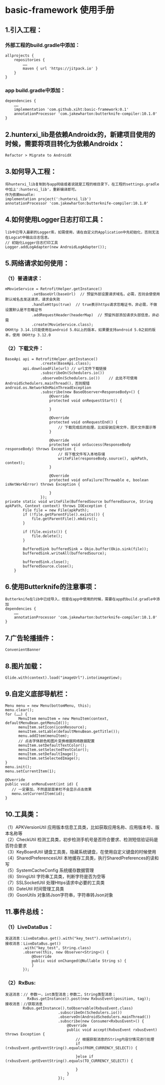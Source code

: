 # basic-framework 使用手册
## 1.引入工程：
### 外部工程的build.gradle中添加：
    allprojects {
        repositories {
            ……
            maven { url 'https://jitpack.io' }
        }
    }
### app build.gradle中添加：
    dependencies {
        ……
        implementation 'com.github.xiht:basic-framework:0.1'
        annotationProcessor 'com.jakewharton:butterknife-compiler:10.1.0'
    }

## 2.hunterxi_lib是依赖Androidx的，新建项目使用的时候，需要将项目转化为依赖Androidx：
    Refactor > Migrate to AndroidX

## 3.如何导入工程：
    将hunterxi_lib复制到与app同级或者说就是工程的根目录下，在工程的settings.gradle中加上':hunterxi_lib'，重新编译即可。
    作为依赖moudle:
    implementation project(':hunterxi_lib')
    annotationProcessor 'com.jakewharton:butterknife-compiler:10.1.0'

## 4.如何使用Logger日志打印工具：
    lib中已导入最新的Logger库，如需使用，请在自定义的Application中先初始化，否则无法在Logcat中输出日志信息。
    // 初始化Logger日志打印工具
    Logger.addLogAdapter(new AndroidLogAdapter());

## 5.网络请求如何使用：
### （1）普通请求：
    mMovieService = RetrofitHelper.getInstance()
                .setBaseUrl(baseUrl)  // 预留外部设置请求域名，必需，否则会使使用默认域名去发送请求，请求会失败
                .handleHttps(true)  // true表示https请求忽略证书，非必需，不做设置默认是不忽略证书
                .addRequestHeader(headerMap)  // 预留外部添加请求头部信息，非必需
                .create(MovieService.class);
    OKHttp 3.14.1只能使用在android 5.0以上的版本，如果要支持android 5.0之前的版本，使用 OKHttp 3.12.0
### （2）下载文件：
    BaseApi api = RetrofitHelper.getInstance()
                    .create(BaseApi.class);
            api.downloadFile(url) // url文件下载链接
                    .subscribeOn(Schedulers.io())
                    .observeOn(Schedulers.io())    // 此处不可使用AndroidSchedulers.mainThread()，否则报错android.os.NetworkOnMainThreadException
                    .subscribe(new BaseObserver<ResponseBody>() {
                        @Override
                        protected void onRequestStart() {

                        }

                        @Override
                        protected void onRequestEnd() {
                            // 下载完成后的处理，比如安装应用文件，图片文件展示等
                        }

                        @Override
                        protected void onSuccess(ResponseBody responseBody) throws Exception {
                            // 将下载文件写入本地存储
                            writeFile(responseBody.source(), apkPath, context);
                        }

                        @Override
                        protected void onFailure(Throwable e, boolean isNetWorkError) throws Exception {

                        }
                    });
    private static void writeFile(BufferedSource bufferedSource, String apkPath, Context context) throws IOException {
            File file = new File(apkPath);
            if (!file.getParentFile().exists()) {
                file.getParentFile().mkdirs();
            }

            if (file.exists()) {
                file.delete();
            }

            BufferedSink bufferedSink = Okio.buffer(Okio.sink(file));
            bufferedSink.writeAll(bufferedSource);

            bufferedSink.close();
            bufferedSource.close();
        }

## 6.使用Butterknife的注意事项：
    Butterknife在lib中已经导入，但是在app中使用的时候，需要在app的build.gradle中添加
    dependencies {
        ……
        annotationProcessor 'com.jakewharton:butterknife-compiler:10.1.0'
    }

## 7.广告轮播插件：
    ConvenientBanner

## 8.图片加载：
    Glide.with(context).load("imageUrl").into(imageView);

## 9.自定义底部导航栏：
    Menu menu = new Menu(bottomMenu, this);
    menu.clear();
    for (……) {
          MenuItem menuItem = new MenuItem(context, defaultMenuBean.getMenuId());
          menuItem.setIcon(iconResource);
          menuItem.setLable(defaultMenuBean.getTitle());
          menu.addItem(menuItem);
          // 点击字体颜色和图片变换根据网络数据配置
          menuItem.setDefaultTextColor();
          menuItem.setSelectedTextColor();
          menuItem.setDefaultImage();
          menuItem.setSelectedImage();
    }
    menu.init();
    menu.setCurrentItem(1);

    @Override
    public void onMenuEvent(int id) {
       // 一定要加，不然底部菜单栏不会显示点击效果
       menu.setCurrentItem(id);
    }

## 10.工具类：
（1）APKVersionUtil
应用版本信息工具类，比如获取应用名称、应用版本号、版本名称等<br>
（2）CheckUtil
检测工具类，初步检测手机号是否符合要求、检测短信验证码是否符合要求<br>
（3）KeyBoardUtil
键盘工具类，隐藏系统键盘，在使用自定义键盘的时候使用<br>
（4）SharedPreferencesUtil
本地缓存工具类，执行SharedPreferences的读和写<br> 
（5）SystemCacheConfig
系统缓存数据管理<br> 
（6）StringUtil
字符串工具类，判断字符是否为空等<br> 
（7）SSLSocketUtil
处理Https请求中必要的工具类<br>
（8）DateUtil 
时间管理工具类<br>
（9）GsonUtils
对象转Json字符串，字符串转Json对象

## 11.事件总线：
### （1）LiveDataBus：
    发送消息：LiveDataBus.get().with("key_test").setValue(str);
    接收消息：LiveDataBus.get()
            .with("key_test", String.class)
            .observe(this, new Observer<String>() {
                @Override
                public void onChanged(@Nullable String s) {
                }
            });
### （2）RxBus:
    发送消息：// 参数一，int类型消息；参数二，String类型消息；
              RxBus.getInstance().post(new RxbusEvent(position, tag));
    接收消息：//获取消息
            RxBus.getInstance().toObservable(RxbusEvent.class)
                            .subscribeOn(Schedulers.io())
                            .observeOn(AndroidSchedulers.mainThread())
                            .subscribe(new Consumer<RxbusEvent>() {
                                @Override
                                public void accept(RxbusEvent rxbusEvent) throws Exception {
                                    // 根据获取消息的String内容分情况进行处理
                                    if (rxbusEvent.getEventString().equals(FROM_CURRENCY_SELECT)) {

                                    }else if (rxbusEvent.getEventString().equals(TO_CURRENCY_SELECT)) {

                                    }
                                }
                            });

